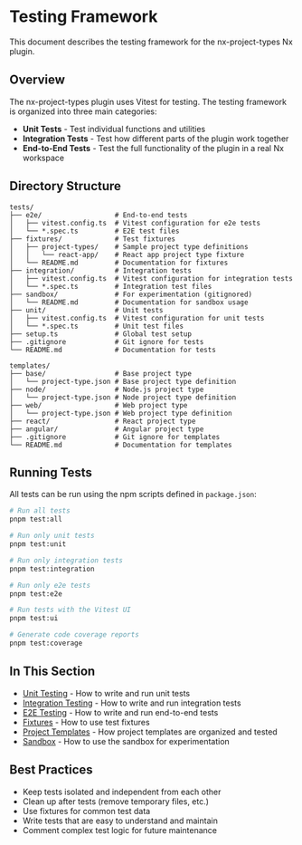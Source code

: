 # Testing Framework

This document describes the testing framework for the nx-project-types Nx plugin.

## Overview

The nx-project-types plugin uses Vitest for testing. The testing framework is organized into three main categories:

- **Unit Tests** - Test individual functions and utilities
- **Integration Tests** - Test how different parts of the plugin work together
- **End-to-End Tests** - Test the full functionality of the plugin in a real Nx workspace

## Directory Structure

```
tests/
├── e2e/                  # End-to-end tests
│   ├── vitest.config.ts  # Vitest configuration for e2e tests
│   └── *.spec.ts         # E2E test files
├── fixtures/             # Test fixtures
│   ├── project-types/    # Sample project type definitions
│   │   └── react-app/    # React app project type fixture
│   └── README.md         # Documentation for fixtures
├── integration/          # Integration tests
│   ├── vitest.config.ts  # Vitest configuration for integration tests
│   └── *.spec.ts         # Integration test files
├── sandbox/              # For experimentation (gitignored)
│   └── README.md         # Documentation for sandbox usage
├── unit/                 # Unit tests
│   ├── vitest.config.ts  # Vitest configuration for unit tests
│   └── *.spec.ts         # Unit test files
├── setup.ts              # Global test setup
├── .gitignore            # Git ignore for tests
└── README.md             # Documentation for tests

templates/
├── base/                 # Base project type
│   └── project-type.json # Base project type definition
├── node/                 # Node.js project type
│   └── project-type.json # Node project type definition
├── web/                  # Web project type
│   └── project-type.json # Web project type definition
├── react/                # React project type
├── angular/              # Angular project type
├── .gitignore            # Git ignore for templates
└── README.md             # Documentation for templates
```

## Running Tests

All tests can be run using the npm scripts defined in `package.json`:

```bash
# Run all tests
pnpm test:all

# Run only unit tests
pnpm test:unit

# Run only integration tests
pnpm test:integration

# Run only e2e tests
pnpm test:e2e

# Run tests with the Vitest UI
pnpm test:ui

# Generate code coverage reports
pnpm test:coverage
```

## In This Section

- [Unit Testing](./unit-testing.md) - How to write and run unit tests
- [Integration Testing](./integration-testing.md) - How to write and run integration tests
- [E2E Testing](./e2e-testing.md) - How to write and run end-to-end tests
- [Fixtures](./fixtures.md) - How to use test fixtures
- [Project Templates](./project-templates.md) - How project templates are organized and tested
- [Sandbox](./sandbox.md) - How to use the sandbox for experimentation

## Best Practices

- Keep tests isolated and independent from each other
- Clean up after tests (remove temporary files, etc.)
- Use fixtures for common test data
- Write tests that are easy to understand and maintain
- Comment complex test logic for future maintenance 
